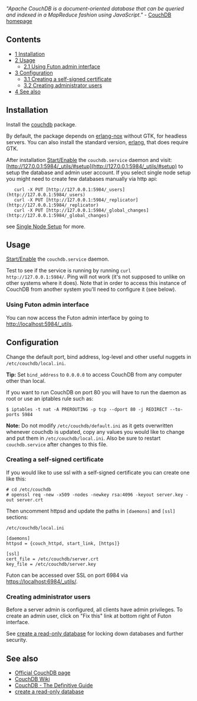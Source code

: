 *"Apache CouchDB is a document-oriented database that can be queried and indexed in a MapReduce fashion using JavaScript."* - [CouchDB homepage](http://couchdb.apache.org/)

## Contents

*   [1 Installation](#Installation)
*   [2 Usage](#Usage)
    *   [2.1 Using Futon admin interface](#Using_Futon_admin_interface)
*   [3 Configuration](#Configuration)
    *   [3.1 Creating a self-signed certificate](#Creating_a_self-signed_certificate)
    *   [3.2 Creating administrator users](#Creating_administrator_users)
*   [4 See also](#See_also)

## Installation

Install the [couchdb](https://www.archlinux.org/packages/?name=couchdb) package.

By default, the package depends on [erlang-nox](https://www.archlinux.org/packages/?name=erlang-nox) without GTK, for headless servers. You can also install the standard version, [erlang](https://www.archlinux.org/packages/?name=erlang), that does require GTK.

After installation [Start/Enable](/index.php/Systemd#Using_units "Systemd") the `couchdb.service` daemon and visit: [http://127.0.0.1:5984/_utils/#setup](http://127.0.0.1:5984/_utils/#setup) to setup the database and admin user account. If you select single node setup you might need to create few databases manually via http api:

```
   curl -X PUT [http://127.0.0.1:5984/_users](http://127.0.0.1:5984/_users)
   curl -X PUT [http://127.0.0.1:5984/_replicator](http://127.0.0.1:5984/_replicator)
   curl -X PUT [http://127.0.0.1:5984/_global_changes](http://127.0.0.1:5984/_global_changes)

```

see [Single Node Setup](http://docs.couchdb.org/en/2.0.0/install/index.html#single-node-setup) for more.

## Usage

[Start/Enable](/index.php/Systemd#Using_units "Systemd") the `couchdb.service` daemon.

Test to see if the service is running by running `curl http://127.0.0.1:5984/`. Ping will not work (it's not supposed to unlike on other systems where it does). Note that in order to access this instance of CouchDB from another system you'll need to configure it (see below).

### Using Futon admin interface

You can now access the Futon admin interface by going to [http://localhost:5984/_utils](http://localhost:5984/_utils).

## Configuration

Change the default port, bind address, log-level and other useful nuggets in `/etc/couchdb/local.ini`.

**Tip:** Set `bind_address` to `0.0.0.0` to access CouchDB from any computer other than local.

If you want to run CouchDB on port 80 you will have to run the daemon as root or use an iptables rule such as:

```
$ iptables -t nat -A PREROUTING -p tcp --dport 80 -j REDIRECT --to-ports 5984

```

**Note:** Do not modify `/etc/couchdb/default.ini` as it gets overwritten whenever couchdb is updated, copy any values you would like to change and put them in `/etc/couchdb/local.ini`. Also be sure to restart `couchdb.service` after changes to this file.

### Creating a self-signed certificate

If you would like to use ssl with a self-signed certificate you can create one like this:

```
# cd /etc/couchdb
# openssl req -new -x509 -nodes -newkey rsa:4096 -keyout server.key -out server.crt

```

Then uncomment httpsd and update the paths in `[daemons]` and `[ssl]` sections:

 `/etc/couchdb/local.ini` 
```
[daemons]
httpsd = {couch_httpd, start_link, [https]}

[ssl]
cert_file = /etc/couchdb/server.crt
key_file = /etc/couchdb/server.key
```

Futon can be accessed over SSL on port 6984 via [https://localhost:6984/_utils/](https://localhost:6984/_utils/).

### Creating administrator users

Before a server admin is configured, all clients have admin privileges. To create an admin user, click on "Fix this" link at bottom right of Futon interface.

See [create a read-only database](http://lizconlan.github.com/sandbox/securing-couchdb.html) for locking down databases and further security.

## See also

*   [Official CouchDB page](http://couchdb.apache.org/)
*   [CouchDB Wiki](http://wiki.apache.org/couchdb/FrontPage)
*   [CouchDB - The Definitive Guide](http://guide.couchdb.org/)
*   [create a read-only database](http://lizconlan.github.com/sandbox/securing-couchdb.html)